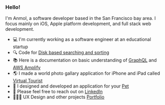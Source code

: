 ### Hello!
I'm Anmol, a software developer based in the San Francisco bay area. I focus mainly on iOS, Apple platform development, and full stack web development.

- 💻 I'm currently working as a software engineer at an educational startup
- 🔍 Code for [Disk based searching and sorting](https://github.com/anmolraibhandare/Disk_Based_Sorting_And_Searching)
- 📚 Here is a documentation on basic understanding of [GraphQL](https://graphql.org/) and [AWS Amplify](https://docs.amplify.aws/)
- 🌎 I made a world photo gallary application for iPhone and iPad called [Virtual Tourist](https://github.com/anmolraibhandare/VirtualTouristApp)
- 🐾 I designed and developed an application for your [Pet](https://github.com/anmolraibhandare/KeaApp)
- 👋 Please feel free to reach out on [LinkedIn](https://www.linkedin.com/in/anmolraib/)
- 👩🏻‍💻 UX Design and other projects [Portfolio](https://raibhandareanmol.wixsite.com/portfolio)

<!-- [![Top Langs](https://github-readme-stats.vercel.app/api/top-langs/?username=anmolraibhandare&hide=jupyter%20notebook&layout=compact)](https://github.com/anmolraibhandare/github-readme-stats) -->

